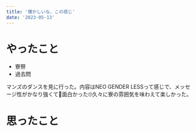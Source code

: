 ```yaml
---
title: '懐かしいな、この感じ'
date: '2023-05-13'
---
```


# やったこと

- 寮祭
- 過去問

マンズのダンスを見に行った。内容はNEO GENDER LESSって感じで、メッセージ性がかなり強くて🫣面白かった🙄久々に寮の雰囲気を味わえて楽しかった。


# 思ったこと


